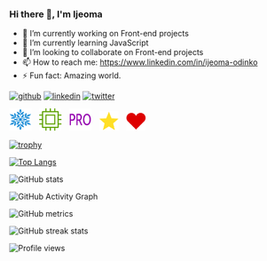 ### Hi there 👋, I'm Ijeoma 

- 🔭 I’m currently working on Front-end projects 
- 🌱 I’m currently learning JavaScript 
- 👯 I’m looking to collaborate on Front-end projects 
- 📫 How to reach me: https://www.linkedin.com/in/ijeoma-odinko 
- ⚡ Fun fact: Amazing world. 


[<img src='https://cdn.jsdelivr.net/npm/simple-icons@3.0.1/icons/github.svg' alt='github' height='40'>](https://github.com/ijeomaodinko)  [<img src='https://cdn.jsdelivr.net/npm/simple-icons@3.0.1/icons/linkedin.svg' alt='linkedin' height='40'>](https://www.linkedin.com/in/www.linkedin.com/in/ijeoma-odinko/)  [<img src='https://cdn.jsdelivr.net/npm/simple-icons@3.0.1/icons/twitter.svg' alt='twitter' height='40'>](https://twitter.com/@Iodinko)  

<a href='https://archiveprogram.github.com/'><img src='https://raw.githubusercontent.com/acervenky/animated-github-badges/master/assets/acbadge.gif' width='40' height='40'></a> <a href='https://docs.github.com/en/developers'><img src='https://raw.githubusercontent.com/acervenky/animated-github-badges/master/assets/devbadge.gif' width='40' height='40'></a> <a href='https://github.com/pricing'><img src='https://raw.githubusercontent.com/acervenky/animated-github-badges/master/assets/pro.gif' width='40' height='40'></a> <a href='https://stars.github.com/'><img src='https://raw.githubusercontent.com/acervenky/animated-github-badges/master/assets/starbadge.gif' width='35' height='35'></a> <a href='https://docs.github.com/en/github/supporting-the-open-source-community-with-github-sponsors'><img src='https://raw.githubusercontent.com/acervenky/animated-github-badges/master/assets/sponsorbadge.gif' width='35' height='35'></a> 

[![trophy](https://github-profile-trophy.vercel.app/?username=ijeomaodinko)](https://github.com/ryo-ma/github-profile-trophy)

[![Top Langs](https://github-readme-stats.vercel.app/api/top-langs/?username=ijeomaodinko)](https://github.com/anuraghazra/github-readme-stats)

![GitHub stats](https://github-readme-stats.vercel.app/api?username=ijeomaodinko&show_icons=true)  

![GitHub Activity Graph](https://activity-graph.herokuapp.com/graph?username=ijeomaodinko)  

![GitHub metrics](https://metrics.lecoq.io/ijeomaodinko)  

![GitHub streak stats](https://github-readme-streak-stats.herokuapp.com/?user=ijeomaodinko)  

![Profile views](https://gpvc.arturio.dev/ijeomaodinko)  
